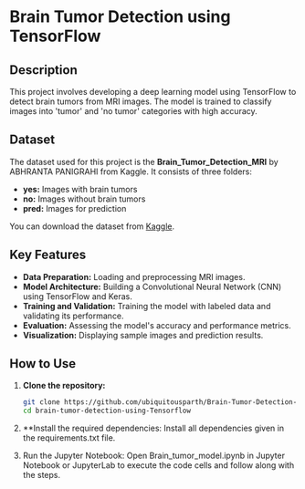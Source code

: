 # Brain Tumor Detection using TensorFlow

## Description

This project involves developing a deep learning model using TensorFlow to detect brain tumors from MRI images. The model is trained to classify images into 'tumor' and 'no tumor' categories with high accuracy.

## Dataset

The dataset used for this project is the **Brain_Tumor_Detection_MRI** by ABHRANTA PANIGRAHI from Kaggle. It consists of three folders:
- **yes:** Images with brain tumors
- **no:** Images without brain tumors
- **pred:** Images for prediction

You can download the dataset from [Kaggle](https://www.kaggle.com/datasets/abhranta/brain-tumor-detection-mri).

## Key Features

- **Data Preparation:** Loading and preprocessing MRI images.
- **Model Architecture:** Building a Convolutional Neural Network (CNN) using TensorFlow and Keras.
- **Training and Validation:** Training the model with labeled data and validating its performance.
- **Evaluation:** Assessing the model's accuracy and performance metrics.
- **Visualization:** Displaying sample images and prediction results.

## How to Use

1. **Clone the repository:**
   ```sh
   git clone https://github.com/ubiquitousparth/Brain-Tumor-Detection-using-TensorFlow.git
   cd brain-tumor-detection-using-Tensorflow
   
2. **Install the required dependencies:
    Install all dependencies given in the requirements.txt file.
   
4. Run the Jupyter Notebook: Open Brain_tumor_model.ipynb in Jupyter Notebook or JupyterLab to execute the code cells and follow along with the steps.
